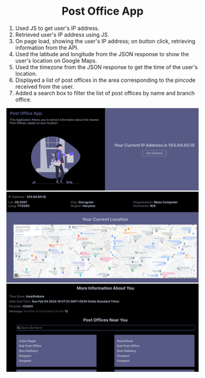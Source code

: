 <h1><center>Post Office App</center></h1>

1. Used JS to get user's IP address.
2. Retrieved user's IP address using JS.
3. On page load, showing the user's IP address; on button click, retrieving information from the API.
4. Used the latitude and longitude from the JSON response to show the user's location on Google Maps.
5. Used the timezone from the JSON response to get the time of the user's location.
6. Displayed a list of post offices in the area corresponding to the pincode received from the user.
7. Added a search box to filter the list of post offices by name and branch office.

<img src="./images/ps1.png" alt="ps1">
<img src="./images/ps2.png" alt="ps2">
<img src="./images/ps3.png" alt="ps3">